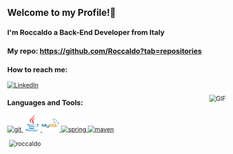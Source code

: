## Welcome to my Profile!👋

### I'm Roccaldo a Back-End Developer from Italy

### My repo: https://github.com/Roccaldo?tab=repositories

### How to reach me:
[![LinkedIn](https://img.shields.io/badge/-Roccaldo-black?style=flat&logo=Linkedin&logoColor=blue)](https://github.com/BRdhanani) 

  <img align="right" alt="GIF" src="https://media.giphy.com/media/v1.Y2lkPTc5MGI3NjExbWxyamE1ajF1ejgzMDk0MnVqdmFmbDM0d3ltcnVqa2M1M3Q0bXlmcyZlcD12MV9pbnRlcm5hbF9naWZfYnlfaWQmY3Q9Zw/VePtB3roynxfLYicuV/giphy.gif" />
  
<h3 align="left">Languages and Tools:</h3>
<p align="left"> <a href="https://git-scm.com/" target="_blank" rel="noreferrer"> <img src="https://www.vectorlogo.zone/logos/git-scm/git-scm-icon.svg" alt="git" width="40" height="40"/> </a> <a href="https://www.java.com" target="_blank" rel="noreferrer"> <img src="https://raw.githubusercontent.com/devicons/devicon/master/icons/java/java-original.svg" alt="java" width="40" height="40"/> </a> <a href="https://www.mysql.com/" target="_blank" rel="noreferrer"> <img src="https://raw.githubusercontent.com/devicons/devicon/master/icons/mysql/mysql-original-wordmark.svg" alt="mysql" width="40" height="40"/> </a> <a href="https://spring.io/" target="_blank" rel="noreferrer"> <img src="https://www.vectorlogo.zone/logos/springio/springio-icon.svg" alt="spring" width="40" height="40"/> </a> <a href="https://maven.apache.org/" target="_blank" rel="noreferrer"> <img src="https://img.shields.io/badge/-black?style=flat&logo=apacheMaven&logoColor=red" alt="maven" width="50" height="40"/> </a> </p>

<p>&nbsp;<img align="center" src="https://github-readme-stats.vercel.app/api?username=roccaldo&show_icons=true&locale=en" alt="roccaldo" /></p>
